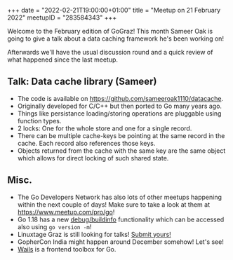 +++
date = "2022-02-21T19:00:00+01:00"
title = "Meetup on 21 February 2022"
meetupID = "283584343"
+++

Welcome to the February edition of GoGraz! This month Sameer Oak is going to
give a talk about a data caching framework he's been working on!

Afterwards we'll have the usual discussion round and a quick review of what
happened since the last meetup.

## Talk: Data cache library (Sameer)

- The code is available on <https://github.com/sameeroak1110/datacache>.
- Originally developed for C/C++ but then ported to Go many years ago.
- Things like persistance loading/storing operations are pluggable using function types.
- 2 locks: One for the whole store and one for a single record.
- There can be multiple cache-keys be pointing at the same record in the cache. Each record also references those keys.
- Objects returned from the cache with the same key are the same object which allows for direct locking of such shared state.

## Misc.

- The Go Developers Network has also lots of other meetups happening within the next couple of days! Make sure to take a look at them at <https://www.meetup.com/pro/go>!
- Go 1.18 has a new [debug/buildinfo](https://tip.golang.org/doc/go1.18#debug/buildinfo) functionality which can be accessed also using `go version -m`!
- Linuxtage Graz is still looking for talks! [Submit yours!](https://pretalx.linuxtage.at/glt22/cfp)
- GopherCon India might happen around December somehow! Let's see!
- [Wails](https://wails.app/) is a frontend toolbox for Go.
